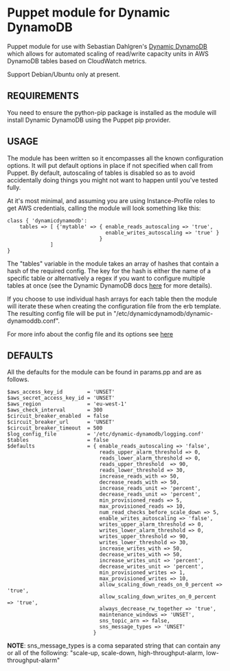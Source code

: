 Puppet module for Dynamic DynamoDB
==================================

Puppet module for use with Sebastian Dahlgren's [Dynamic DynamoDB](https://github.com/sebdah/dynamic-dynamodb) which allows for automated scaling of read/write capacity units in AWS DynamoDB tables based on CloudWatch metrics. 

Support Debian/Ubuntu only at present.

REQUIREMENTS
------------
You need to ensure the python-pip package is installed as the module will install Dynamic DynamoDB using the Puppet pip provider.

USAGE
-----

The module has been written so it encompasses all the known configuration options. It will put default options in place if not specified when call from Puppet. By default, autoscaling of tables is disabled so as to avoid accidentally doing things you might not want to happen until you've tested fully.

At it's most minimal, and assuming you are using Instance-Profile roles to get AWS credentials, calling the module will look something like this:

    class { 'dynamicdynamodb': 
        tables => [ {'mytable' => { enable_reads_autoscaling => 'true', 
                                    enable_writes_autoscaling => 'true' } 
                                  }
                  ]
    }

The "tables" variable in the module takes an array of hashes that contain a hash of the required config. The key for the hash is either the name of a specific table or alternatively a regex if you want to configure multiple tables at once (see the Dynamic DynamoDB docs [here](http://dynamic-dynamodb.readthedocs.org/en/latest/configuration_options.html#global-configuration) for more details).

If you choose to use individual hash arrays for each table then the module will iterate these when creating the configuration file from the erb template. The resulting config file will be put in "/etc/dynamicdynamodb/dynamic-dynamoddb.conf".

For more info about the config file and its options see [here](http://dynamic-dynamodb.readthedocs.org/en/latest/example_configuration.html)

DEFAULTS
--------

All the defaults for the module can be found in params.pp and are as follows. 

    $aws_access_key_id        = 'UNSET'
    $aws_secret_access_key_id = 'UNSET'
    $aws_region               = 'eu-west-1'
    $aws_check_interval       = 300
    $circuit_breaker_enabled  = false
    $circuit_breaker_url      = 'UNSET'
    $circuit_breaker_timeout  = 500
    $log_config_file          = '/etc/dynamic-dynamodb/logging.conf'
    $tables                   = false
    $defaults                 = { enable_reads_autoscaling => 'false',
                                  reads_upper_alarm_threshold => 0,
                                  reads_lower_alarm_threshold => 0,
                                  reads_upper_threshold  => 90,
                                  reads_lower_threshold => 30,
                                  increase_reads_with => 50,
                                  decrease_reads_with => 50,
                                  increase_reads_unit => 'percent',
                                  decrease_reads_unit => 'percent',
                                  min_provisioned_reads => 5,
                                  max_provisioned_reads => 10,
                                  num_read_checks_before_scale_down => 5, 
                                  enable_writes_autoscaling => 'false',
                                  writes_upper_alarm_threshold => 0,
                                  writes_lower_alarm_threshold => 0,
                                  writes_upper_threshold => 90,
                                  writes_lower_threshold => 30,
                                  increase_writes_with => 50,
                                  decrease_writes_with => 50,
                                  increase_writes_unit => 'percent',
                                  decrease_writes_unit => 'percent',
                                  min_provisioned_writes => 1,
                                  max_provisioned_writes => 10,
                                  allow_scaling_down_reads_on_0_percent => 'true',
                                  allow_scaling_down_writes_on_0_percent => 'true',
                                  always_decrease_rw_together => 'true',
                                  maintenance_windows => 'UNSET',
                                  sns_topic_arn => false,
                                  sns_message_types => 'UNSET'
                                } 

__NOTE__: sns_message_types is a coma separated string that can contain any or all of the following: "scale-up, scale-down, high-throughput-alarm, low-throughput-alarm"

